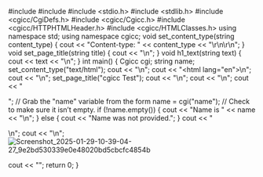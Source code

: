 #include <iostream>
#include <string>
#include <stdio.h>
#include <stdlib.h>
#include <cgicc/CgiDefs.h>
#include <cgicc/Cgicc.h>
#include <cgicc/HTTPHTMLHeader.h>
#include <cgicc/HTMLClasses.h>
using namespace std;
using namespace cgicc;
void set_content_type(string content_type) {
  cout << "Content-type: " << content_type << "\r\n\r\n";
}
void set_page_title(string title) {
  cout << "<title>" << title << "</title>\n";
}
void h1_text(string text) {
  cout << text << "\n";
}
int main() {
  Cgicc cgi;
  string name;
  set_content_type("text/html");
  cout << "<!doctype html>\n";
  cout << "<html lang=\"en\">\n";
  cout << "<head>\n";
  set_page_title("cgicc Test");
  cout << "</head>\n";
  cout << "<body>\n";
  cout << "<p>";
  // Grab the "name" variable from the form
  name = cgi("name");
  // Check to make sure it isn’t empty.
  if (!name.empty()) {
    cout << "Name is " << name << "\n";
  } else {
    cout << "Name was not provided.";
  }
  cout << "</p>\n";
  cout << "</body>\n";![Screenshot_2025-01-29-10-39-04-27_9e2bd530339e0e48020bd5cbcfc4854b](https://github.com/user-attachments/assets/76c1d488-727d-424e-95fc-f8feab335e1b)

  cout << "</html>";
  return 0;
}

